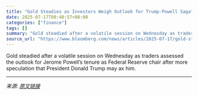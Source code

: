 ```yaml
---
title: "Gold Steadies as Investors Weigh Outlook for Trump-Powell Saga"
date: 2025-07-17T00:40:57+08:00
categories: ["finance"]
tags: []
summary: "Gold steadied after a volatile session on Wednesday as traders assessed the outlook for Jerome Powell’s tenure as Federal Reserve chair after more speculation that President Donald Trump may ax him."
source_url: "https://www.bloomberg.com/news/articles/2025-07-17/gold-steadies-as-investors-weigh-outlook-for-trump-powell-saga"
---
```


Gold steadied after a volatile session on Wednesday as traders assessed the outlook for Jerome Powell’s tenure as Federal Reserve chair after more speculation that President Donald Trump may ax him.

---

*来源: [原文链接](https://www.bloomberg.com/news/articles/2025-07-17/gold-steadies-as-investors-weigh-outlook-for-trump-powell-saga)*

